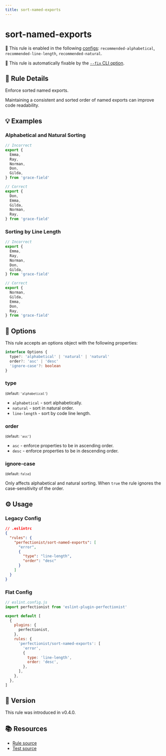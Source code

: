 ```yaml
---
title: sort-named-exports
---
```


# sort-named-exports

💼 This rule is enabled in the following [configs](/configs/): `recommended-alphabetical`, `recommended-line-length`, `recommended-natural`.

🔧 This rule is automatically fixable by the [`--fix` CLI option](https://eslint.org/docs/latest/user-guide/command-line-interface#--fix).

<!-- end auto-generated rule header -->

## 📖 Rule Details

Enforce sorted named exports.

Maintaining a consistent and sorted order of named exports can improve code readability.

## 💡 Examples

### Alphabetical and Natural Sorting

<!-- prettier-ignore -->
```ts
// Incorrect
export {
  Emma,
  Ray,
  Norman,
  Don,
  Gilda,
} from 'grace-field'

// Correct
export {
  Don,
  Emma,
  Gilda,
  Norman,
  Ray,
} from 'grace-field'
```

### Sorting by Line Length

<!-- prettier-ignore -->
```ts
// Incorrect
export {
  Emma,
  Ray,
  Norman,
  Don,
  Gilda,
} from 'grace-field'

// Correct
export {
  Norman,
  Gilda,
  Emma,
  Don,
  Ray,
} from 'grace-field'
```

## 🔧 Options

This rule accepts an options object with the following properties:

```ts
interface Options {
  type?: 'alphabetical' | 'natural' | 'natural'
  order?: 'asc' | 'desc'
  'ignore-case'?: boolean
}
```

### type

<sub>(default: `'alphabetical'`)</sub>

- `alphabetical` - sort alphabetically.
- `natural` - sort in natural order.
- `line-length` - sort by code line length.

### order

<sub>(default: `'asc'`)</sub>

- `asc` - enforce properties to be in ascending order.
- `desc` - enforce properties to be in descending order.

### ignore-case

<sub>(default: `false`)</sub>

Only affects alphabetical and natural sorting. When `true` the rule ignores the case-sensitivity of the order.

## ⚙️ Usage

### Legacy Config

```json
// .eslintrc
{
  "rules": {
    "perfectionist/sort-named-exports": [
      "error",
      {
        "type": "line-length",
        "order": "desc"
      }
    ]
  }
}
```

### Flat Config

```js
// eslint.config.js
import perfectionist from 'eslint-plugin-perfectionist'

export default [
  {
    plugins: {
      perfectionist,
    },
    rules: {
      'perfectionist/sort-named-exports': [
        'error',
        {
          type: 'line-length',
          order: 'desc',
        },
      ],
    },
  },
]
```

## 🚀 Version

This rule was introduced in v0.4.0.

## 📚 Resources

- [Rule source](https://github.com/azat-io/eslint-plugin-perfectionist/blob/main/rules/sort-named-exports.ts)
- [Test source](https://github.com/azat-io/eslint-plugin-perfectionist/blob/main/test/sort-named-exports.test.ts)
